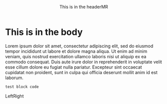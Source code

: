 <header tabstops='center,right'>
This is in the header<tab>M<tab>R
</header>

# This is in the body
Lorem ipsum dolor sit amet, consectetur adipiscing elit, sed do eiusmod tempor incididunt ut labore et dolore magna aliqua. Ut enim ad minim veniam, quis nostrud exercitation ullamco laboris nisi ut aliquip ex ea commodo consequat. Duis aute irure dolor in reprehenderit in voluptate velit esse cillum dolore eu fugiat nulla pariatur. Excepteur sint occaecat cupidatat non proident, sunt in culpa qui officia deserunt mollit anim id est laborum.

```
test block code
```

<footer tabstops=right>
Left<tab>Right
</footer>
